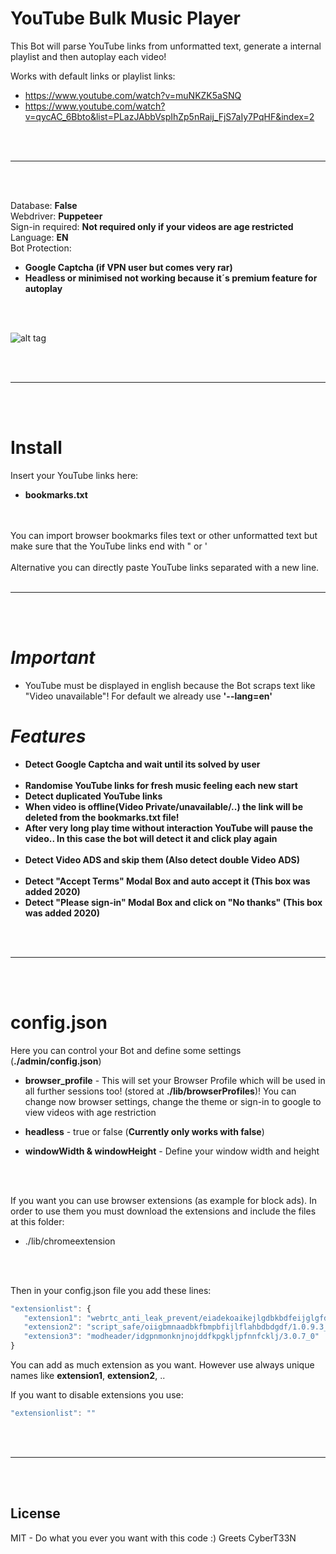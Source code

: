 # YouTube Bulk Music Player
This Bot will parse YouTube links from unformatted text, generate a internal playlist and then autoplay each video!

Works with default links or playlist links:
- https://www.youtube.com/watch?v=muNKZK5aSNQ
- https://www.youtube.com/watch?v=qycAC_6Bbto&list=PLazJAbbVspIhZp5nRaij_FjS7aIy7PqHF&index=2



<br />
<br />

____________________________________________________________

<br />
<br />

Database: **False**<br />
Webdriver: **Puppeteer**<br />
Sign-in required: **Not required only if your videos are age restricted**<br />
Language: **EN**<br />
Bot Protection:
- **Google Captcha (if VPN user but comes very rar)**
- **Headless or minimised not working because it´s premium feature for autoplay**



<br />
<br />


![alt tag](https://i.imgur.com/2FXctBZ.jpg)


<br />
<br />

____________________________________________________________


<br />
<br />


# Install
Insert your YouTube links here:
- **bookmarks.txt**
<br />
<br />
You can import browser bookmarks files text or other unformatted  text but make sure that the YouTube links end with " or '
<br />
<br />
Alternative you can directly paste YouTube links separated with a new line.


<br />
<br />

 _____________________________________________________


<br />
<br />



# *Important*
- YouTube must be displayed in english because the Bot scraps text like "Video unavailable"! For default we already use **'--lang=en'**

# *Features*
- **Detect Google Captcha and wait until its solved by user**
<br /><br />
- **Randomise YouTube links for fresh music feeling each new start**
- **Detect duplicated YouTube links**
- **When video is offline(Video Private/unavailable/..) the link will be deleted from the bookmarks.txt file!**
- **After very long play time without interaction YouTube will pause the video.. In this case the bot will detect it and click play again**
<br /><br />
- **Detect Video ADS and skip them (Also detect double Video ADS)**
<br /><br />
- **Detect "Accept Terms" Modal Box and auto accept it (This box was added 2020)**
- **Detect "Please sign-in" Modal Box and click on "No thanks"  (This box was added 2020)**


<br />
<br />

 _____________________________________________________


<br />
<br />


# config.json
Here you can control your Bot and define some settings (**./admin/config.json**)

- **browser_profile** - This will set your Browser Profile which will be used in all further sessions too! (stored at **./lib/browserProfiles**)! You can change now browser settings, change the theme or sign-in to google to view videos with age restriction

- **headless** - true or false (**Currently only works with false**)

- **windowWidth & windowHeight** - Define your window width and height



<br />
<br />

If you want you can use browser extensions (as example for block ads). In order to use them you must download the extensions and include the files at this folder:
- ./lib/chromeextension


<br />
<br />

Then in your config.json file you add these lines:

```javascript
"extensionlist": {
   "extension1": "webrtc_anti_leak_prevent/eiadekoaikejlgdbkbdfeijglgfdalml/1.0.14_0",
   "extension2": "script_safe/oiigbmnaadbkfbmpbfijlflahbdbdgdf/1.0.9.3_0",
   "extension3": "modheader/idgpnmonknjnojddfkpgkljpfnnfcklj/3.0.7_0"
}
```

You can add as much extension as you want. However use always unique names like **extension1**, **extension2**, ..

If you want to disable extensions you use:
```javascript
"extensionlist": ""
```

<br />
<br />

 _____________________________________________________


<br />
<br />


## License  
MIT - Do what you ever you want with this code :) Greets CyberT33N
